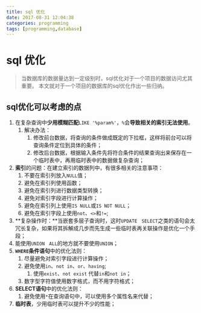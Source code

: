 ```yaml
---
title: sql 优化
date: 2017-08-31 12:04:38
categories: programming
tags: [programming,database]
---
```


# sql 优化

> 当数据库的数据量达到一定级别时，sql优化对于一个项目的数据访问尤其重要。
> 本文就对于一个项目的数据库的sql优化作出一些归纳。

<!--more-->

## sql优化可以考虑的点

1. 在复杂查询中**少用模糊匹配**`LIKE '%param%'`，`%`会**导致相关的索引无法使用**。
	1. 解决办法：
		1. 修改前台数据，将查询的条件做成既定的下拉框，这样将前台可以将查询条件定位到具体的条件；
		2. 修改后台数据，根据输入条件先将符合条件的结果查询出来保存在一个临时表中，再用临时表中的数据做复杂查询；
1. **索引**的问题：在建立索引的数据列中，有很多相关的注意事项：
	1. 不要在索引列放入`NULL`值；
	2. 避免在索引列使用函数；
	3. 避免在索引列进行数据类型转换；
	4. 避免对索引字段进行计算操作；
	5. 避免在索引列上使用`IS NULL`或`IS NOT NULL`；
	6. 避免在索引字段上使用`not`、`<>`和`!=`;
7. **复杂操作时：**当嵌套多层子查询时，这时`UPDATE　SELECT`之类的语句会太冗长复杂，如果将其拆解成几步而先生成一些临时表再关联操作是优化一个手段；
8. 能使用`UNION　ALL`的地方就不要使用`UNION`；
9. **`WHERE`条件语句**中的优化法则：
	1. 尽量避免对索引字段进行计算操作；
	2. 避免使用`in`、`not in`、`or`、`having`;
		1. 使用`exist`、`not exist` 代替`in`和`not in`；
	2. 数字型字符值使用数字格式，而不用字符格式；
10. **SELECT语句**中的优化法则：
	1. 避免使用`*`在查询语句中，可以使用多个属性名来代替；
2. **临时表**，少用临时表可以提升不少的性能；
